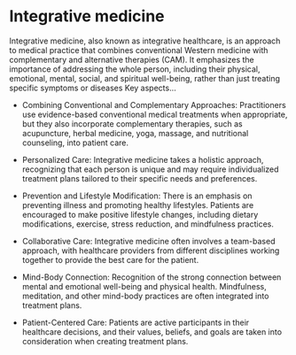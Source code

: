 # Integrative medicine

Integrative medicine, also known as integrative healthcare, is an approach to medical practice that combines conventional Western medicine with complementary and alternative therapies (CAM). It emphasizes the importance of addressing the whole person, including their physical, emotional, mental, social, and spiritual well-being, rather than just treating specific symptoms or diseases
Key aspects…

* Combining Conventional and Complementary Approaches: Practitioners use evidence-based conventional medical treatments when appropriate, but they also incorporate complementary therapies, such as acupuncture, herbal medicine, yoga, massage, and nutritional counseling, into patient care.

* Personalized Care: Integrative medicine takes a holistic approach, recognizing that each person is unique and may require individualized treatment plans tailored to their specific needs and preferences.

* Prevention and Lifestyle Modification: There is an emphasis on preventing illness and promoting healthy lifestyles. Patients are encouraged to make positive lifestyle changes, including dietary modifications, exercise, stress reduction, and mindfulness practices.

* Collaborative Care: Integrative medicine often involves a team-based approach, with healthcare providers from different disciplines working together to provide the best care for the patient.

* Mind-Body Connection: Recognition of the strong connection between mental and emotional well-being and physical health. Mindfulness, meditation, and other mind-body practices are often integrated into treatment plans.

* Patient-Centered Care: Patients are active participants in their healthcare decisions, and their values, beliefs, and goals are taken into consideration when creating treatment plans.

